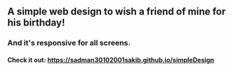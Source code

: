 ## A simple web design to wish a friend of mine for his birthday! 
### And it's responsive for all screens.
#### Check it out: https://sadman30102001sakib.github.io/simpleDesign

